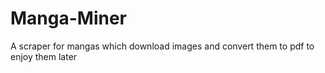 # Manga-Miner
A scraper for mangas which download images and convert them to pdf to enjoy them later

